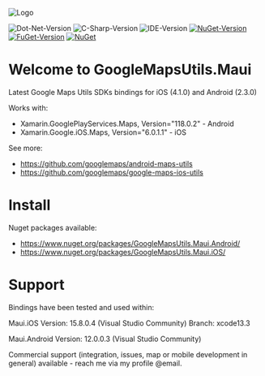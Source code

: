 ![Logo](.icon.png)

![Dot-Net-Version](https://img.shields.io/badge/.NET-7.0-blue)
![C-Sharp-Version](https://img.shields.io/badge/C%23-Preview-blue.svg)
![IDE-Version](https://img.shields.io/badge/IDE-VS2022-blue.svg)
[![NuGet-Version](https://img.shields.io/nuget/v/Taiizor.Essentials.Maui.svg)](https://www.nuget.org/packages/Taiizor.Essentials.Maui)
[![FuGet-Version](https://www.fuget.org/packages/Taiizor.Essentials.Maui/badge.svg)](https://www.fuget.org/packages/Taiizor.Essentials.Maui)
[![NuGet](https://img.shields.io/nuget/dt/Taiizor.Essentials.Maui)](https://www.nuget.org/api/v2/package/Taiizor.Essentials.Maui)

# Welcome to GoogleMapsUtils.Maui
Latest Google Maps Utils SDKs bindings for iOS (4.1.0) and Android (2.3.0)

Works with:
- Xamarin.GooglePlayServices.Maps, Version="118.0.2" - Android
- Xamarin.Google.iOS.Maps, Version="6.0.1.1" - iOS

See more: 
- https://github.com/googlemaps/android-maps-utils
- https://github.com/googlemaps/google-maps-ios-utils

# Install 
Nuget packages available:
- https://www.nuget.org/packages/GoogleMapsUtils.Maui.Android/
- https://www.nuget.org/packages/GoogleMapsUtils.Maui.iOS/

# Support
Bindings have been tested and used within:

Maui.iOS
Version: 15.8.0.4 (Visual Studio Community)
Branch: xcode13.3

Maui.Android
Version: 12.0.0.3 (Visual Studio Community)

Commercial support (integration, issues, map or mobile development in general) available - reach me via my profile @email.